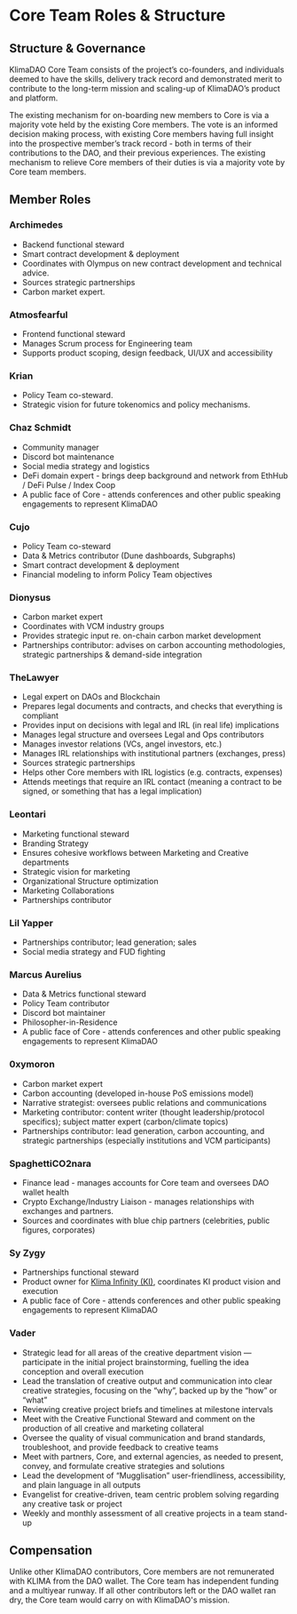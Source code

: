 # Core Team Roles & Structure

## Structure & Governance

KlimaDAO Core Team consists of the project’s co-founders, and individuals deemed to have the skills, delivery track record and demonstrated merit to contribute to the long-term mission and scaling-up of KlimaDAO’s product and platform.&#x20;

The existing mechanism for on-boarding new members to Core is via a majority vote held by the existing Core members. The vote is an informed decision making process, with existing Core members having full insight into the prospective member’s track record - both in terms of their contributions to the DAO, and their previous experiences. The existing mechanism to relieve Core members of their duties is via a majority vote by Core team members.&#x20;

## Member Roles

### Archimedes

* Backend functional steward
* Smart contract development & deployment
* Coordinates with Olympus on new contract development and technical advice.
* Sources strategic partnerships
* Carbon market expert.

### Atmosfearful

* Frontend functional steward
* Manages Scrum process for Engineering team
* Supports product scoping, design feedback, UI/UX and accessibility

### Krian

* Policy Team co-steward.
* Strategic vision for future tokenomics and policy mechanisms.

### Chaz Schmidt

* Community manager
* Discord bot maintenance
* Social media strategy and logistics
* DeFi domain expert - brings deep background and network from EthHub / DeFi Pulse / Index Coop
* A public face of Core - attends conferences and other public speaking engagements to represent KlimaDAO

### Cujo

* Policy Team co-steward
* Data & Metrics contributor (Dune dashboards, Subgraphs)
* Smart contract development & deployment
* Financial modeling to inform Policy Team objectives

### Dionysus

* Carbon market expert
* Coordinates with VCM industry groups
* Provides strategic input re. on-chain carbon market development
* Partnerships contributor: advises on carbon accounting methodologies, strategic partnerships & demand-side integration

### TheLawyer

* Legal expert on DAOs and Blockchain
* Prepares legal documents and contracts, and checks that everything is compliant
* Provides input on decisions with legal and IRL (in real life) implications
* Manages legal structure and oversees Legal and Ops contributors
* Manages investor relations (VCs, angel investors, etc.)
* Manages IRL relationships with institutional partners (exchanges, press)&#x20;
* Sources strategic partnerships
* Helps other Core members with IRL logistics (e.g. contracts, expenses)
* Attends meetings that require an IRL contact (meaning a contract to be signed, or something that has a legal implication)

### Leontari

* Marketing functional steward
* Branding Strategy
* Ensures cohesive workflows between Marketing and Creative departments
* Strategic vision for marketing
* Organizational Structure optimization&#x20;
* Marketing Collaborations&#x20;
* Partnerships contributor

### Lil Yapper

* Partnerships contributor; lead generation; sales
* Social media strategy and FUD fighting

### Marcus Aurelius

* Data & Metrics functional steward
* Policy Team contributor
* Discord bot maintainer
* Philosopher-in-Residence
* A public face of Core - attends conferences and other public speaking engagements to represent KlimaDAO

### 0xymoron

* Carbon market expert
* Carbon accounting (developed in-house PoS emissions model)
* Narrative strategist: oversees public relations and communications&#x20;
* Marketing contributor: content writer (thought leadership/protocol specifics); subject matter expert (carbon/climate topics)
* Partnerships contributor: lead generation, carbon accounting, and strategic partnerships (especially institutions and VCM participants)

### SpaghettiCO2nara

* Finance lead - manages accounts for Core team and oversees DAO wallet health
* Crypto Exchange/Industry Liaison - manages relationships with exchanges and partners.
* Sources and coordinates with blue chip partners (celebrities, public figures, corporates)

### Sy Zygy

* Partnerships functional steward
* Product owner for [Klima Infinity (KI)](../references/glossary.md#ki), coordinates KI product vision and execution
* A public face of Core - attends conferences and other public speaking engagements to represent KlimaDAO

### Vader

* Strategic lead for all areas of the creative department vision — participate in the initial project brainstorming, fuelling the idea conception and overall execution
* Lead the translation of creative output and communication into clear creative strategies, focusing on the “why”,  backed up by the “how” or “what”
* Reviewing creative project briefs and timelines at milestone intervals
* Meet with the Creative Functional Steward and comment on the production of all creative and marketing collateral
* Oversee the quality of visual communication and brand standards, troubleshoot, and provide feedback to creative teams
* Meet with partners, Core, and external agencies, as needed to present, convey, and formulate creative strategies and solutions
* Lead the development of “Mugglisation” user-friendliness, accessibility, and plain language in all outputs
* Evangelist for creative-driven, team centric problem solving regarding any creative task or project
* Weekly and monthly assessment of all creative projects in a team stand-up

## Compensation

Unlike other KlimaDAO contributors, Core members are not remunerated with KLIMA from the DAO wallet. The Core team has independent funding and a multiyear runway. If all other contributors left or the DAO wallet ran dry, the Core team would carry on with KlimaDAO's mission.

